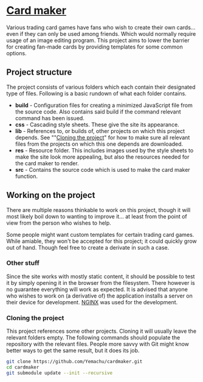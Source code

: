 # [Card maker](https://yemachu.github.io/cardmaker/)
Various trading card games have fans who wish to create their own cards... even if they can only be used among friends. Which would normally require usage of an image editing program. This project aims to lower the barrier for creating fan-made cards by providing templates for some common options.

## Project structure
The project consists of various folders which each contain their designated type of files. Following is a basic rundown of what each folder contains.
- **build** - Configuration files for creating a minimized JavaScript file from the source code. Also contains said build if the command relevant command has been issued.
- **css** - Cascading style sheets. These give the site its appearance.
- **lib** - References to, or builds of, other projects on which this project depends. See ""[Cloning the project](#cloning-the-project)" for how to make sure all relevant files from the projects on which this one depends are downloaded.
- **res** - Resource folder. This includes images used by the style sheets to make the site look more appealing, but also the resources needed for the card maker to render.
- **src** - Contains the source code which is used to make the card maker function.


## Working on the project
There are multiple reasons thinkable to work on this project, though it will most likely boil down to wanting to improve it... at least from the point of view from the person who wishes to help.

Some people might want custom templates for certain trading card games. While amiable, they won't be accepted for this project; it could quickly grow out of hand. Though feel free to create a derivate in such a case.

### Other stuff
Since the site works with mostly static content, it should be possible to test it by simply opening it in the browser from the filesystem. There however is no guarantee everything will work as expected. It is advised that anyone who wishes to work on (a derivative of) the application installs a server on their device for development. [NGINX](https://nginx.org/) was used for the development.

### Cloning the project

This project references some other projects. Cloning it will usually leave the relevant folders empty. The following commands should populate the repository with the relevant files. People more savvy with Git might know better ways to get the same result, but it does its job.

```bash
git clone https://github.com/Yemachu/cardmaker.git
cd cardmaker
git submodule update --init --recursive
```
